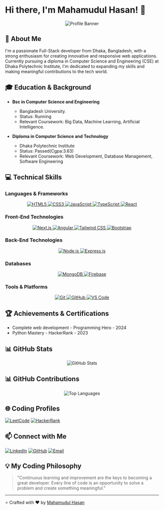 # Hi there, I'm Mahamudul Hasan! 👋
 
<div align="center">
  <img src="https://i.ibb.co/PhdCRqp/Dark-Blue-Futuristic-Technology-Mobile-Developer-Linked-In-Background-Profile.png" alt="Profile Banner">
</div>

## 🚀 About Me

I'm a passionate Full-Stack developer from Dhaka, Bangladesh, with a strong enthusiasm for creating innovative and responsive web applications. Currently pursuing a diploma in Computer Science and Engineering (CSE) at Dhaka Polytechnic Institute, I'm dedicated to expanding my skills and making meaningful contributions to the tech world.

## 🎓 Education & Background

- **Bsc in Computer Science and Engineering**
  - Bangladesh University.
  -  Status: Running
  - Relevant Coursework: Big Data, Machine Learning, Artificial Intelligence.

- **Diploma in Computer Science and Technology**
  - Dhaka Polytechnic Institute
  -  Status: Passed(Cgpa:3.63)
  - Relevant Coursework: Web Development, Database Management, Software Engineering
 


## 💻 Technical Skills

### Languages & Frameworks
<p align="center">
  <a href="https://developer.mozilla.org/en-US/docs/Web/HTML" target="_blank">
    <img src="https://img.shields.io/badge/HTML5-E34F26?style=for-the-badge&logo=html5&logoColor=white" alt="HTML5"/>
  </a>
  <a href="https://developer.mozilla.org/en-US/docs/Web/CSS" target="_blank">
    <img src="https://img.shields.io/badge/CSS3-1572B6?style=for-the-badge&logo=css3&logoColor=white" alt="CSS3"/>
  </a>
  <a href="https://developer.mozilla.org/en-US/docs/Web/JavaScript" target="_blank">
    <img src="https://img.shields.io/badge/JavaScript-F7DF1E?style=for-the-badge&logo=javascript&logoColor=black" alt="JavaScript"/>
  </a>
  <a href="https://www.typescriptlang.org/" target="_blank">
    <img src="https://img.shields.io/badge/TypeScript-3178C6?style=for-the-badge&logo=typescript&logoColor=white" alt="TypeScript"/>
  </a>
  <a href="https://reactjs.org/" target="_blank">
    <img src="https://img.shields.io/badge/React-61DAFB?style=for-the-badge&logo=react&logoColor=black" alt="React"/>
  </a>
</p>

### Front-End Technologies
<p align="center">
  <a href="https://nextjs.org/" target="_blank">
    <img src="https://img.shields.io/badge/Next.js-000000?style=for-the-badge&logo=nextdotjs&logoColor=white" alt="Next.js"/>
  </a>
  <a href="https://angular.io/" target="_blank">
    <img src="https://img.shields.io/badge/Angular-DD0031?style=for-the-badge&logo=angular&logoColor=white" alt="Angular"/>
  </a>
  <a href="https://tailwindcss.com/" target="_blank">
    <img src="https://img.shields.io/badge/Tailwind_CSS-06B6D4?style=for-the-badge&logo=tailwindcss&logoColor=white" alt="Tailwind CSS"/>
  </a>
  <a href="https://getbootstrap.com" target="_blank">
    <img src="https://img.shields.io/badge/Bootstrap-563D7C?style=for-the-badge&logo=bootstrap&logoColor=white" alt="Bootstrap"/>
  </a>
</p>

### Back-End Technologies
<p align="center">
  <a href="https://nodejs.org/" target="_blank">
    <img src="https://img.shields.io/badge/Node.js-339933?style=for-the-badge&logo=nodedotjs&logoColor=white" alt="Node.js"/>
  </a>
  <a href="https://expressjs.com/" target="_blank">
    <img src="https://img.shields.io/badge/Express.js-000000?style=for-the-badge&logo=express&logoColor=white" alt="Express.js"/>
  </a>
</p>

### Databases
<p align="center">
  <a href="https://www.mongodb.com/" target="_blank">
    <img src="https://img.shields.io/badge/MongoDB-47A248?style=for-the-badge&logo=mongodb&logoColor=white" alt="MongoDB"/>
  </a>
  <a href="https://firebase.google.com/" target="_blank">
    <img src="https://img.shields.io/badge/Firebase-FFCA28?style=for-the-badge&logo=firebase&logoColor=black" alt="Firebase"/>
  </a>
</p>

### Tools & Platforms
<p align="center">
  <a href="https://git-scm.com/" target="_blank">
    <img src="https://img.shields.io/badge/Git-F05032?style=for-the-badge&logo=git&logoColor=white" alt="Git"/>
  </a>
  <a href="https://github.com" target="_blank">
    <img src="https://img.shields.io/badge/GitHub-181717?style=for-the-badge&logo=github&logoColor=white" alt="GitHub"/>
  </a>
  <a href="https://code.visualstudio.com/" target="_blank">
    <img src="https://img.shields.io/badge/Visual_Studio_Code-007ACC?style=for-the-badge&logo=visualstudiocode&logoColor=white" alt="VS Code"/>
  </a>
</p>




## 🏆 Achievements & Certifications

- Complete web development - Programming Hero - 2024
- Python Mastery - HackerRank - 2023

## 📊 GitHub Stats

<div align="center">
  <img src="https://github-readme-stats.vercel.app/api?username=Artreeus&show_icons=true&theme=radical" alt="GitHub Stats">
</div>

## 📊 GitHub Contributions

<div align="center">
  <img src="https://github-readme-stats.vercel.app/api/top-langs/?username=Artreeus&layout=compact&theme=radical" alt="Top Languages">
</div>

## 🌐 Coding Profiles

[![LeetCode](https://img.shields.io/badge/LeetCode-FFA116?style=for-the-badge&logo=leetcode&logoColor=white)](https://leetcode.com/username/)
[![HackerRank](https://img.shields.io/badge/HackerRank-00EA64?style=for-the-badge&logo=hackerrank&logoColor=white)](https://www.hackerrank.com/username)

## 📫 Connect with Me

[![LinkedIn](https://img.shields.io/badge/LinkedIn-0A66C2?style=for-the-badge&logo=linkedin&logoColor=white)](https://www.linkedin.com/in/Artreeus)
[![GitHub](https://img.shields.io/badge/GitHub-181717?style=for-the-badge&logo=github&logoColor=white)](https://github.com/Artreeus)
[![Email](https://img.shields.io/badge/Email-D14836?style=for-the-badge&logo=gmail&logoColor=white)](mailto:ratulhasan048@gmail.com)

## 💡 My Coding Philosophy

> "Continuous learning and improvement are the keys to becoming a great developer. Every line of code is an opportunity to solve a problem and create something meaningful."

---

⭐️ Crafted with ❤️ by [Mahamudul Hasan](https://github.com/Artreeus)
